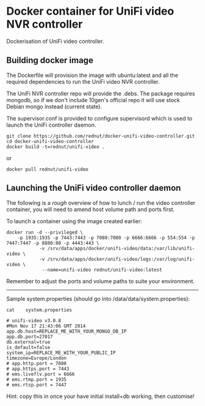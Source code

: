 Docker container for UniFi video NVR controller
===============================================
Dockerisation of UniFi video controller.

Building docker image
---
The Dockerfile will provision the image with ubuntu:latest and all the required dependencies to run the UniFi video NVR controller.

The UniFi NVR controller repo will provide the .debs. The package requires mongodb, so if we don't include 10gen's official repo it will use stock Debian mongo instead (current state).

The supervisor.conf is provided to configure supervisord which is used to launch the UniFi controller daemon.

	git clone https://github.com/rednut/docker-unifi-video-controller.git
	cd docker-unifi-video-controller
	docker build -t=rednut/unifi-video .

or 

	docker pull rednut/unifi-video

Launching the UniFi video controller daemon
---
The following is a _rough_ overview of how to lunch / run the video controller container, you will need to amend host volume path and ports first.

To launch a container using the image created earlier:

	docker run -d --privileged \
		-p 1935:1935 -p 7443:7443 -p 7080:7080 -p 6666:6666 -p 554:554 -p 7447:7447 -p 8880:80 -p 4443:443 \
                -v /srv/data/apps/docker/unifi-video/data:/var/lib/unifi-video \
                -v /srv/data/apps/docker/unifi-video/logs:/var/log/unifi-video \
                 --name=unifi-video rednut/unifi-video:latest

Remember to adjust the ports and volume paths to suite your environment.



----
Sample system.properties (should go into /data/data/system.properties):

```
cat    system.properties
```

	# unifi-video v3.0.8
	#Mon Nov 17 21:43:06 GMT 2014
	app.db.host=REPLACE_ME_WITH_YOUR_MONGO_DB_IP
	app.db.port=27017
	db.external=true
	is_default=false
	system_ip=REPLACE_ME_WITH_YOUR_PUBLIC_IP
	timezone=Europe/London
	# app.http.port = 7080
	# app.https.port = 7443
	# ems.liveflv.port = 6666
	# ems.rtmp.port = 1935
	# ems.rtsp.port = 7447	

Hint: copy this in once your have initial install+db working, then customise!


